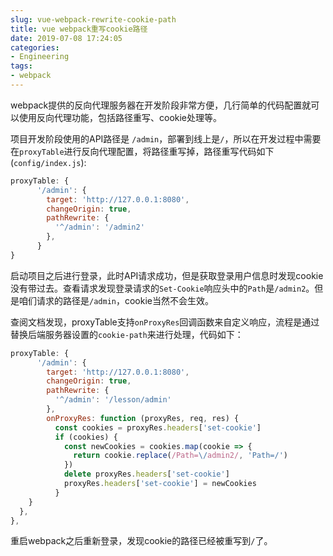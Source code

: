 ```yaml
---
slug: vue-webpack-rewrite-cookie-path
title: vue webpack重写cookie路径
date: 2019-07-08 17:24:05
categories:
- Engineering
tags:
- webpack
---
```


webpack提供的反向代理服务器在开发阶段非常方便，几行简单的代码配置就可以使用反向代理功能，包括路径重写、cookie处理等。

项目开发阶段使用的API路径是 `/admin`，部署到线上是`/`，所以在开发过程中需要在`proxyTable`进行反向代理配置，将路径重写掉，路径重写代码如下(`config/index.js`):

```js
proxyTable: {
      '/admin': {
        target: 'http://127.0.0.1:8080',
        changeOrigin: true,
        pathRewrite: {
          '^/admin': '/admin2'
        },
      }
}
```

启动项目之后进行登录，此时API请求成功，但是获取登录用户信息时发现cookie没有带过去。查看请求发现登录请求的`Set-Cookie`响应头中的`Path`是`/admin2`。但是咱们请求的路径是`/admin`，cookie当然不会生效。

查阅文档发现，proxyTable支持`onProxyRes`回调函数来自定义响应，流程是通过替换后端服务器设置的`cookie-path`来进行处理，代码如下：

```js
proxyTable: {
      '/admin': {
        target: 'http://127.0.0.1:8080',
        changeOrigin: true,
        pathRewrite: {
          '^/admin': '/lesson/admin'
        },
        onProxyRes: function (proxyRes, req, res) {
          const cookies = proxyRes.headers['set-cookie']
          if (cookies) {
            const newCookies = cookies.map(cookie => {
              return cookie.replace(/Path=\/admin2/, 'Path=/')
            })
            delete proxyRes.headers['set-cookie']
            proxyRes.headers['set-cookie'] = newCookies
          }
    }
  },
},
```

重启webpack之后重新登录，发现cookie的路径已经被重写到`/`了。
